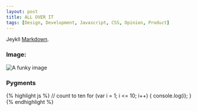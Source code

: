 ```yaml
---
layout: post
title: ALL OVER IT
tags: [Design, Development, Javascript, CSS, Opinion, Product]
---
```


Jeykll [Markdown](http://daringfireball.net/projects/markdown/syntax).

### Image:

![A funky image](/blog/img/TEST.png)

### Pygments

{% highlight js %}
// count to ten
for (var i = 1; i <= 10; i++) {
    console.log(i);
}
{% endhighlight %}
